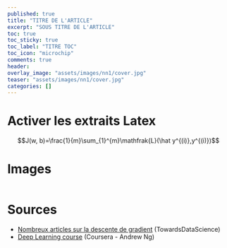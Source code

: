 ```yaml
---
published: true
title: "TITRE DE L'ARTICLE"
excerpt: "SOUS TITRE DE L'ARTICLE"
toc: true
toc_sticky: true
toc_label: "TITRE TOC"
toc_icon: "microchip"
comments: true
header:
overlay_image: "assets/images/nn1/cover.jpg"
teaser: "assets/images/nn1/cover.jpg"
categories: []
---
```


# Activer les extraits Latex
<script type="text/javascript" async
src="https://cdn.mathjax.org/mathjax/latest/MathJax.js?config=TeX-MML-AM_CHTML">
</script>

$$J(w, b)=\frac{1}{m}\sum_{1}^{m}\mathfrak{L}(\hat y^{(i)},y^{(i)})$$

# Images
<img src="https://cdn-images-1.medium.com/max/1600/1*f9a162GhpMbiTVTAua_lLQ.png" alt="" class="center">

# Sources
- <a href="https://towardsdatascience.com/its-only-natural-an-excessively-deep-dive-into-natural-gradient-optimization-75d464b89dbb" target="_blank">Nombreux articles sur la descente de gradient</a> (TowardsDataScience) 
- <a href="https://www.coursera.org/learn/neural-networks-deep-learning/home/welcome" target="_blank">Deep Learning course</a> (Coursera - Andrew Ng)
